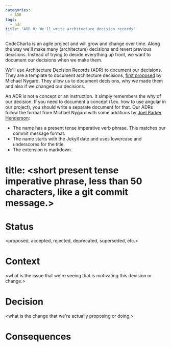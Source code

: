 ```yaml
---
categories:
  - ADR
tags:
  - adr
title: "ADR 0: We'll write architecture decision records"
---
```


CodeCharta is an agile project and will grow and change over time. Along the way we'll make many (architecture) decisions and revert previous decisions. Instead of trying to decide everything up front, we want to document our decisions when we make them.

We'll use Architecture Decision Records (ADR) to document our decisions. They are a template to document architecture decisions, [first proposed](http://thinkrelevance.com/blog/2011/11/15/documenting-architecture-decisions) by Michael Nygard. They allow us to document decisions, why we made them and also if we changed our decisions.

An ADR is not a concept or an instruction. It simply remembers the why of our decision. If you need to document a concept (f.ex. how to use angular in our project), you should write a separate document for that. Our ADRs follow the format from Michael Nygard with some additions by [Joel Parker Henderson](https://github.com/joelparkerhenderson/architecture_decision_record):

- The name has a present tense imperative verb phrase. This matches our commit message format.
- The name starts with the Jekyll date and uses lowercase and underscores for the title.
- The extension is markdown.

# title: <short present tense imperative phrase, less than 50 characters, like a git commit message.>

# Status

<proposed, accepted, rejected, deprecated, superseded, etc.>

# Context

<what is the issue that we're seeing that is motivating this decision or change.>

# Decision

<what is the change that we're actually proposing or doing.>

# Consequences

<what becomes easier or more difficult to do because of this change.>
